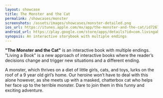 ```yaml
---
layout: showcase
title: The Monster and the Cat
permalink: /showcases/monster
screenshots: /assets/images/showcases/monster-detailed.png
ios_url: https://itunes.apple.com/mx/app/the-monster-and-the-cat/id726779970?l=en&mt=8
android_url: https://play.google.com/store/apps/details?id=com.livingabook.monsterandcat
synopsis: An interactive storybook with multiple endings
---
```

**"The Monster and the Cat"** is an interactive book with multiple endings.
"Living a Book" is a new approach of interactive books where the reader’s
decisions change and trigger new situations and a different ending.

A monster, which thrives on a diet of little girls, cats, and toys, lurks
on the roof of a 9 year old girl’s home. Our heroine won’t have to deal
with this alone however, as she meets up with a masked, chatterbox cat
who helps her face up to the terrible monster. Dare to join them in this
funny and exciting adventure.
